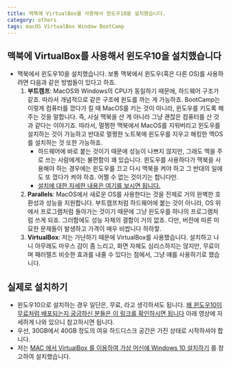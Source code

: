 ```yaml
---
title: 맥북에 VirtualBox를 사용해서 윈도우10을 설치했습니다.
category: others
tags: macOS VirtualBox Window BootCamp
---
```


## 맥북에 VirtualBox를 사용해서 윈도우10을 설치했습니다

- 맥북에서 윈도우10을 설치했습니다. 보통 맥북에서 윈도우(혹은 다른 OS)를 사용하려면 다음과 같은 방법들이 있다고 하죠.
  1. **부트캠프**: MacOS와 Windows의 CPU가 동일하기 때문에, 하드웨어 구조가 같죠. 따라서 개념적으로 같은 구조에 윈도를 까는 게 가능하죠. BootCamp는 이렇게 컴퓨터를 껐다가 킬 때 MacOS를 키는 것이 아니라, 윈도우를 키도록 해주는 것을 말합니다. 즉, 사실 맥북을 산 게 아니라 그냥 괜찮은 컴퓨터를 산 것과 같다는 이야기죠. 따라서, 멀쩡한 맥북에서 MacOS를 지워버리고 윈도우를 설치하는 것이 가능하고 반대로 멀쩡한 노트북에 윈도우를 지우고 해킹한 맥OS를 설치하는 것 또한 가능하죠.
     - 하드웨어에 바로 붙는 것이기 때문에 성능이 나쁘지 않지만, 그래도 맥을 주로 쓰는 사람에게는 불편함이 꽤 있습니다. 윈도우를 사용하다가 맥북을 사용해야 하는 경우에는 윈도우를 끄고 다시 맥북을 켜야 하고 그 반대의 일에도 또 껐다가 켜야 하죠. 어쩔 수 없는 것이기는 합니다만.
     - [설치에 대한 자세한 내용은 여기를 보시면 됩니다.](https://support.apple.com/ko-kr/HT201468)
  2. **Parallels**: MacOS에서 새로운 OS를 사용한다는 것을 전제로 거의 완벽한 호환성과 성능을 지원합니다. 부트캠프처럼 하드웨어에 붙는 것이 아니라, OS 위에서 프로그램처럼 돌아가는 것이기 때문에 그냥 윈도우를 하나의 프로그램처럼 쓰게 되죠. 그러함에도 성능 자체의 결함이 거의 없죠. 다만, 버전에 따른 미묘한 문제들이 발생하고 가격이 매우 비쌉니다 하하핳.
  3. **VirtualBox**: 저는 가난하기 때문에 VirtualBox를 사용했습니다. 설치하고 나니 아무래도 마우스 감이 좀 느리고, 화면 자체도 심리스하지는 않지만, 무료이며 패러렐즈 비슷한 효과를 내줄 수 있다는 점에서, 그냥 얘를 사용하기로 했습니다.

## 실제로 설치하기

- 윈도우10으로 설치하는 경우 일단은, 무료, 라고 생각하셔도 됩니다. [왜 윈도우10이 무료처럼 배포되는지 궁금하신 분들은 이 링크를 확인하시면 됩니다](https://www.itworld.co.kr/insight/94913.) 아래 영상에 자세하게 나와 있으니 참고하시면 됩니다.
- 우선, 30GB에서 40GB 정도의 여유 하드디스크 공간은 가진 상태로 시작하셔야 합니다.
- 저는 [MAC 에서 VirtualBox 를 이용하여 가상 머신에 Windows 10 설치하기](https://www.youtube.com/watch?v=iAEuVtX61zk) 를 참고하여 설치했습니다.
